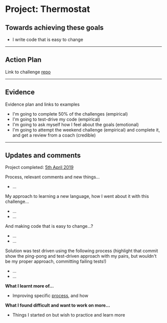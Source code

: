 # Project: Thermostat

## Towards achieving these goals

- I write code that is easy to change

------

## Action Plan

Link to challenge [repo](https://github.com/makersacademy/course/tree/master/thermostat)

------

## Evidence

Evidence plan and links to examples

- I'm going to complete 50% of the challenges (empirical)
- I'm going to test-drive my code (empirical)
- I'm going to ask myself how I feel about the goals (emotional)
- I'm going to attempt the weekend challenge (empirical) and complete it, and get a review from a coach (credible)

------

## Updates and comments

Project completed: [5th April 2019](https://github.com/mattTea/thermostatThurs)

Process, relevant comments and new things...
- ...

My approach to learning a new language, how I went about it with this challenge...
- ...
- ...

And making code that is easy to change...?
- ...
- ...

Solution was test driven using the following process (highlight that commit show the ping-pong and test-driven approach with my pairs, but wouldn't be my proper approach, committing failing tests!)
- ...
- ...


**What I learnt more of...**

- Improving specific [process](), and how


**What I found difficult and want to work on more...**

- Things I started on but wish to practice and learn more
